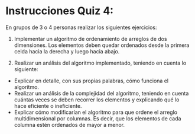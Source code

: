 # Instrucciones Quiz 4:

En grupos de 3 o 4 personas realizar los siguientes ejercicios:

1. Implementar un algoritmo de ordenamiento de arreglos de dos dimensiones. Los elementos deben quedar ordenados desde la primera celda hacia la derecha y luego hacia abajo.

2. Realizar un análisis del algoritmo implementado, teniendo en cuenta lo siguiente:

- Explicar en detalle, con sus propias palabras, cómo funciona el algoritmo.
- Realizar un análisis de la complejidad del algoritmo, teniendo en cuenta cuántas veces se deben recorrer los elementos y explicando qué lo hace eficiente o ineficiente.
- Explicar cómo modificarían el algoritmo para que ordene el arreglo multidimensional por columnas. Es decir, que los elementos de cada columna estén ordenados de mayor a menor.